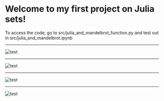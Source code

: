 # Welcome to my first project on Julia sets!

To access the code, go to src/julia_and_mandelbrot_function.py and test out in src/julia_and_mandelbrot.ipynb

---
![test](gifs/julia_set_blues_100.gif)

---
![test](gifs/julia_set_rdbu_140.gif)

---
![test](gifs/julia_set_rdbu_160.gif)

---
![test](gifs/julia_set_rdbu_170.gif)
